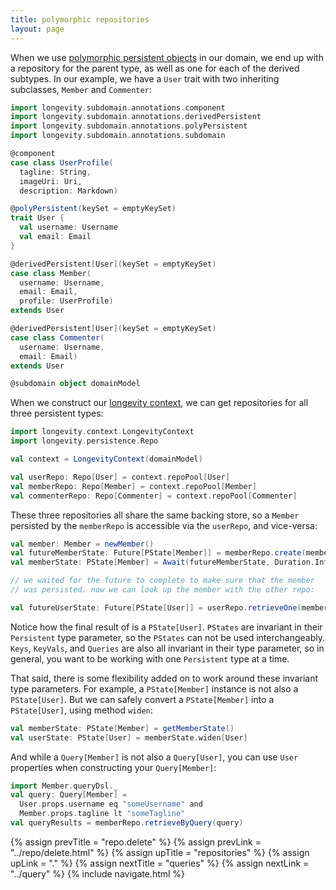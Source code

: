 ```yaml
---
title: polymorphic repositories
layout: page
---
```


When we use [polymorphic persistent objects](../poly/persistents.html)
in our domain, we end up with a repository for the parent type, as
well as one for each of the derived subtypes. In our example, we have
a `User` trait with two inheriting subclasses, `Member` and
`Commenter`:

```scala
import longevity.subdomain.annotations.component
import longevity.subdomain.annotations.derivedPersistent
import longevity.subdomain.annotations.polyPersistent
import longevity.subdomain.annotations.subdomain

@component
case class UserProfile(
  tagline: String,
  imageUri: Uri,
  description: Markdown)

@polyPersistent(keySet = emptyKeySet)
trait User {
  val username: Username
  val email: Email
}

@derivedPersistent[User](keySet = emptyKeySet)
case class Member(
  username: Username,
  email: Email,
  profile: UserProfile)
extends User

@derivedPersistent[User](keySet = emptyKeySet)
case class Commenter(
  username: Username,
  email: Email)
extends User

@subdomain object domainModel
```

When we construct our [longevity context](../context), we can get
repositories for all three persistent types:

```scala
import longevity.context.LongevityContext
import longevity.persistence.Repo

val context = LongevityContext(domainModel)

val userRepo: Repo[User] = context.repoPool[User]
val memberRepo: Repo[Member] = context.repoPool[Member]
val commenterRepo: Repo[Commenter] = context.repoPool[Commenter]
```

These three repositories all share the same backing store, so a
`Member` persisted by the `memberRepo` is accessible via the
`userRepo`, and vice-versa:

```scala
val member: Member = newMember()
val futureMemberState: Future[PState[Member]] = memberRepo.create(member)
val memberState: PState[Member] = Await(futureMemberState, Duration.Inf)

// we waited for the future to complete to make sure that the member
// was persisted. now we can look up the member with the other repo:

val futureUserState: Future[PState[User]] = userRepo.retrieveOne(member.username)
```

Notice how the final result of is a `PState[User]`. `PStates` are
invariant in their `Persistent` type parameter, so the `PStates` can
not be used interchangeably. `Keys`, `KeyVals`, and `Queries` are also
all invariant in their type parameter, so in general, you want to be
working with one `Persistent` type at a time.

That said, there is some flexibility added on to work around these
invariant type parameters. For example, a `PState[Member]` instance is
not also a `PState[User]`. But we can safely convert a
`PState[Member]` into a `PState[User]`, using method `widen`:

```scala
val memberState: PState[Member] = getMemberState()
val userState: PState[User] = memberState.widen[User]
```

And while a `Query[Member]` is not also a `Query[User]`, you can use
`User` properties when constructing your `Query[Member]`:

```scala
import Member.queryDsl._
val query: Query[Member] =
  User.props.username eq "someUsername" and
  Member.props.tagline lt "someTagline"
val queryResults = memberRepo.retrieveByQuery(query)
```

{% assign prevTitle = "repo.delete" %}
{% assign prevLink = "../repo/delete.html" %}
{% assign upTitle = "repositories" %}
{% assign upLink = "." %}
{% assign nextTitle = "queries" %}
{% assign nextLink = "../query" %}
{% include navigate.html %}
